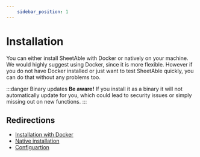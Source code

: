 ```yaml
---
	sidebar_position: 1
---
```

# Installation
You can either install SheetAble with Docker or natively on your machine. We would highly suggest using Docker, since it is more flexible. However if you do not have Docker installed or just want to test SheetAble quickly, you can do that without any problems too.

:::danger Binary updates
**Be aware!** If you install it as a binary it will not automatically update for you, which could lead to security issues or simply missing out on new functions.
:::
## Redirections
- [Installation with Docker](/docs/Installation/installation-docker)
- [Native installation](/docs/Installation/native-installation)
- [Configuartion](/docs/Installation/configuration)